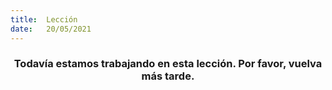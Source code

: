 ```yaml
---
title:  Lección
date:   20/05/2021
---
```


### <center>Todavía estamos trabajando en esta lección. Por favor, vuelva más tarde.</center>